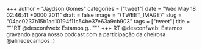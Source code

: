 
+++
author = "Jaydson Gomes"
categories = ["tweet"]
date = "Wed May 18 02:46:41 +0000 2011"
draft = false
image = "{TWEET_IMAGE}"
slug = "04ac0237b15b1ad10194f11c54be37e63a9cb903"
tags = ["tweet"]
title = """RT @desconfweb: Estamos g..."""
+++
RT @desconfweb: Estamos gravando agora nosso podcast com  a participação da cheirosa @alinedecampos :)
